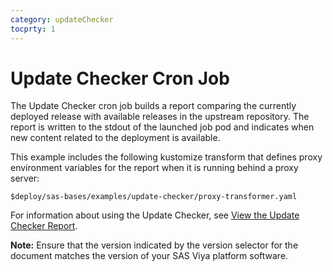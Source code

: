```yaml
---
category: updateChecker
tocprty: 1
---
```


# Update Checker Cron Job

The Update Checker cron job builds a report comparing the currently
deployed release with available releases in the upstream repository.
The report is written to the stdout of the launched job pod and
indicates when new content related to the deployment is available.

This example includes the following kustomize transform that
defines proxy environment variables for the report when it
is running behind a proxy server:

```
$deploy/sas-bases/examples/update-checker/proxy-transformer.yaml
```

For information about using the Update Checker, see [View the Update Checker Report](https://documentation.sas.com/?cdcId=itopscdc&cdcVersion=default&docsetId=dplyml0phy0dkr&docsetTarget=n08u2yg8tdkb4jn18u8zsi6yfv3d.htm&locale=en#p09ingu4hyzgaun14w4b80koghr9).

**Note:** Ensure that the version indicated by the version selector for the
document matches the version of your SAS Viya platform software.
